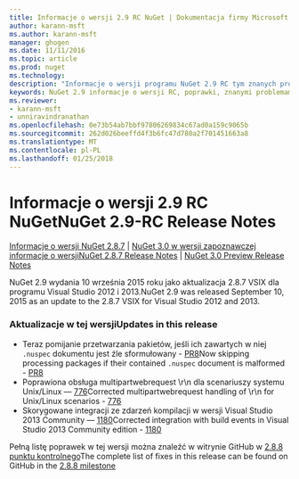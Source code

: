 ```yaml
---
title: Informacje o wersji 2.9 RC NuGet | Dokumentacja firmy Microsoft
author: karann-msft
ms.author: karann-msft
manager: ghogen
ms.date: 11/11/2016
ms.topic: article
ms.prod: nuget
ms.technology: 
description: "Informacje o wersji programu NuGet 2.9 RC tym znanych problemów, poprawki, dodatkowe funkcje i dcr."
keywords: NuGet 2.9 informacje o wersji RC, poprawki, znanymi problemami, nowe funkcje, dcr
ms.reviewer:
- karann-msft
- unniravindranathan
ms.openlocfilehash: 0e73b54ab7bbf97806269834c67ad0a159c9065b
ms.sourcegitcommit: 262d026beeffd4f3b6fc47d780a2f701451663a8
ms.translationtype: MT
ms.contentlocale: pl-PL
ms.lasthandoff: 01/25/2018
---
```

# <a name="nuget-29-rc-release-notes"></a><span data-ttu-id="73f0b-104">Informacje o wersji 2.9 RC NuGet</span><span class="sxs-lookup"><span data-stu-id="73f0b-104">NuGet 2.9-RC Release Notes</span></span>

<span data-ttu-id="73f0b-105">[Informacje o wersji NuGet 2.8.7](../release-notes/nuget-2.8.7.md) | [NuGet 3.0 w wersji zapoznawczej informacje o wersji](../release-notes/nuget-3.0-preview.md)</span><span class="sxs-lookup"><span data-stu-id="73f0b-105">[NuGet 2.8.7 Release Notes](../release-notes/nuget-2.8.7.md) | [NuGet 3.0 Preview Release Notes](../release-notes/nuget-3.0-preview.md)</span></span>

<span data-ttu-id="73f0b-106">NuGet 2.9 wydania 10 września 2015 roku jako aktualizacja 2.8.7 VSIX dla programu Visual Studio 2012 i 2013.</span><span class="sxs-lookup"><span data-stu-id="73f0b-106">NuGet 2.9 was released September 10, 2015 as an update to the 2.8.7 VSIX for Visual Studio 2012 and 2013.</span></span>

### <a name="updates-in-this-release"></a><span data-ttu-id="73f0b-107">Aktualizacje w tej wersji</span><span class="sxs-lookup"><span data-stu-id="73f0b-107">Updates in this release</span></span>

* <span data-ttu-id="73f0b-108">Teraz pomijanie przetwarzania pakietów, jeśli ich zawartych w niej `.nuspec` dokumentu jest źle sformułowany - [PR8](https://github.com/NuGet/NuGet2/pull/8)</span><span class="sxs-lookup"><span data-stu-id="73f0b-108">Now skipping processing packages if their contained `.nuspec` document is malformed - [PR8](https://github.com/NuGet/NuGet2/pull/8)</span></span>
* <span data-ttu-id="73f0b-109">Poprawiona obsługa multipartwebrequest \r\n dla scenariuszy systemu Unix/Linux — [776](https://github.com/NuGet/Home/issues/776)</span><span class="sxs-lookup"><span data-stu-id="73f0b-109">Corrected multipartwebrequest handling of \r\n for Unix/Linux scenarios - [776](https://github.com/NuGet/Home/issues/776)</span></span>
* <span data-ttu-id="73f0b-110">Skorygowane integracji ze zdarzeń kompilacji w wersji Visual Studio 2013 Community — [1180](https://github.com/NuGet/Home/issues/1180)</span><span class="sxs-lookup"><span data-stu-id="73f0b-110">Corrected integration with build events in Visual Studio 2013 Community edition - [1180](https://github.com/NuGet/Home/issues/1180)</span></span>


<span data-ttu-id="73f0b-111">Pełną listę poprawek w tej wersji można znaleźć w witrynie GitHub w [2.8.8 punktu kontrolnego](https://github.com/NuGet/Home/issues?q=milestone%3A2.8.8+is%3Aclosed)</span><span class="sxs-lookup"><span data-stu-id="73f0b-111">The complete list of fixes in this release can be found on GitHub in the [2.8.8 milestone](https://github.com/NuGet/Home/issues?q=milestone%3A2.8.8+is%3Aclosed)</span></span>
